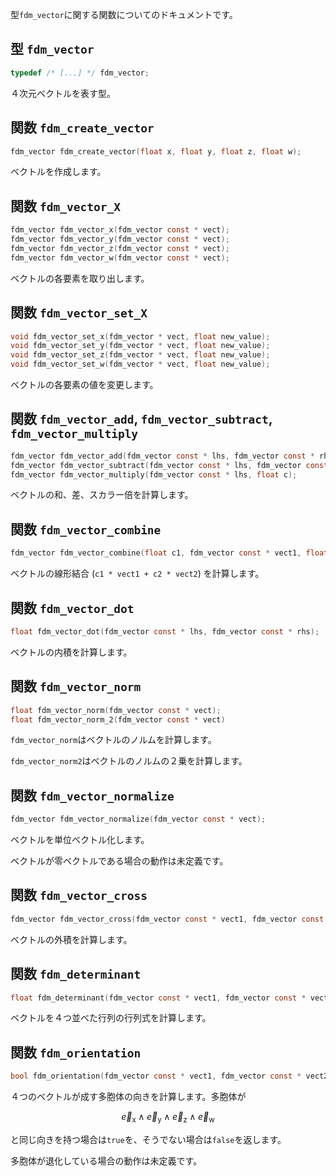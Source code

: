 
型`fdm_vector`に関する関数についてのドキュメントです。

## 型 `fdm_vector`

```c
typedef /* [...] */ fdm_vector;
```

４次元ベクトルを表す型。

## 関数 `fdm_create_vector`

```c
fdm_vector fdm_create_vector(float x, float y, float z, float w);
```

ベクトルを作成します。

## 関数 `fdm_vector_X`
```c
fdm_vector fdm_vector_x(fdm_vector const * vect);
fdm_vector fdm_vector_y(fdm_vector const * vect);
fdm_vector fdm_vector_z(fdm_vector const * vect);
fdm_vector fdm_vector_w(fdm_vector const * vect);
```

ベクトルの各要素を取り出します。

## 関数 `fdm_vector_set_X`
```c
void fdm_vector_set_x(fdm_vector * vect, float new_value);
void fdm_vector_set_y(fdm_vector * vect, float new_value);
void fdm_vector_set_z(fdm_vector * vect, float new_value);
void fdm_vector_set_w(fdm_vector * vect, float new_value);
```

ベクトルの各要素の値を変更します。

## 関数 `fdm_vector_add`, `fdm_vector_subtract`, `fdm_vector_multiply`
```c
fdm_vector fdm_vector_add(fdm_vector const * lhs, fdm_vector const * rhs);
fdm_vector fdm_vector_subtract(fdm_vector const * lhs, fdm_vector const * rhs);
fdm_vector fdm_vector_multiply(fdm_vector const * lhs, float c);
```

ベクトルの和、差、スカラー倍を計算します。

## 関数 `fdm_vector_combine`
```c
fdm_vector fdm_vector_combine(float c1, fdm_vector const * vect1, float c2, fdm_vector const * vect2);
```

ベクトルの線形結合 (`c1 * vect1 + c2 * vect2`) を計算します。

## 関数 `fdm_vector_dot`
```c
float fdm_vector_dot(fdm_vector const * lhs, fdm_vector const * rhs);
```

ベクトルの内積を計算します。

## 関数 `fdm_vector_norm`
```c
float fdm_vector_norm(fdm_vector const * vect);
float fdm_vector_norm_2(fdm_vector const * vect)
```

`fdm_vector_norm`はベクトルのノルムを計算します。

`fdm_vector_norm2`はベクトルのノルムの２乗を計算します。

## 関数 `fdm_vector_normalize`
```c
fdm_vector fdm_vector_normalize(fdm_vector const * vect);
```

ベクトルを単位ベクトル化します。

ベクトルが零ベクトルである場合の動作は未定義です。

## 関数 `fdm_vector_cross`
```c
fdm_vector fdm_vector_cross(fdm_vector const * vect1, fdm_vector const * vect2, fdm_vector const * vect3);
```

ベクトルの外積を計算します。

## 関数 `fdm_determinant`
```c
float fdm_determinant(fdm_vector const * vect1, fdm_vector const * vect2, fdm_vector const * vect3, fdm_vector const * vect4);
```

ベクトルを４つ並べた行列の行列式を計算します。

## 関数 `fdm_orientation`
```c
bool fdm_orientation(fdm_vector const * vect1, fdm_vector const * vect2, fdm_vector const * vect3, fdm_vector const * vect4);
```

４つのベクトルが成す多胞体の向きを計算します。多胞体が

```math
\vec{e}_\mathrm{x} \wedge \vec{e}_\mathrm{y} \wedge \vec{e}_\mathrm{z} \wedge \vec{e}_\mathrm{w}
```

と同じ向きを持つ場合は`true`を、そうでない場合は`false`を返します。

多胞体が退化している場合の動作は未定義です。
